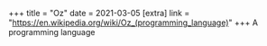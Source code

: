 +++
title = "Oz"
date = 2021-03-05
[extra]
link = "https://en.wikipedia.org/wiki/Oz_(programming_language)"
+++
A programming language

